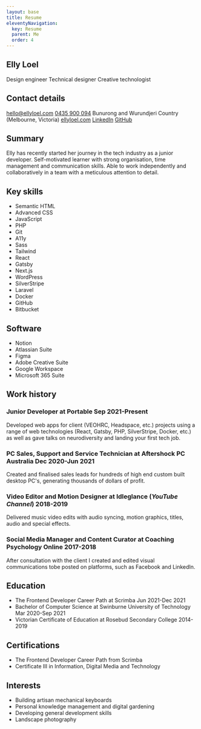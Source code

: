 ```yaml
---
layout: base
title: Resume
eleventyNavigation:
  key: Resume
  parent: Me
  order: 4
---
```


## Elly Loel

<sl-badge>Design engineer</sl-badge> <sl-badge>Technical designer</sl-badge> <sl-badge>Creative technologist</sl-badge>

## Contact details

<sl-icon class="[ icon ]" library="fa" name="fas-envelope"></sl-icon> [hello@ellyloel.com](mailto:hello@ellyloel.com)
<sl-icon class="[ icon ]" library="fa" name="fas-phone"></sl-icon> [0435 900 094](tel:+61435900094)
<sl-icon class="[ icon ]" library="fa" name="fas-house"></sl-icon> Bunurong and Wurundjeri Country (Melbourne, Victoria)
<sl-icon class="[ icon ]" library="fa" name="fas-desktop"></sl-icon> [ellyloel.com](https://www.ellyloel.com)
<sl-icon class="[ icon ]" library="fa" name="fab-linkedin"></sl-icon> [LinkedIn](http://elly.to/linkedin)
<sl-icon class="[ icon ]" library="fa" name="fab-github"></sl-icon> [GitHub](http://elly.to/github)

## Summary

Elly has recently started her journey in the tech industry as a junior developer. Self-motivated learner with strong organisation, time management and communication skills. Able to work independently and collaboratively in a team with a meticulous attention to detail.

## Key skills

<ul class="[ key-skills ][ flex flex-wrap gap-1 ]">
	<li><sl-badge>Semantic HTML</sl-badge></li>
	<li><sl-badge>Advanced CSS</sl-badge></li>
	<li><sl-badge>JavaScript</sl-badge></li>
	<li><sl-badge>PHP</sl-badge></li>
	<li><sl-badge>Git</sl-badge></li>
	<li><sl-badge>A11y</sl-badge></li>
	<li><sl-badge>Sass</sl-badge></li>
	<li><sl-badge>Tailwind</sl-badge></li>
	<li><sl-badge>React</sl-badge></li>
	<li><sl-badge>Gatsby</sl-badge></li>
	<li><sl-badge>Next.js</sl-badge></li>
	<li><sl-badge>WordPress</sl-badge></li>
	<li><sl-badge>SilverStripe</sl-badge></li>
	<li><sl-badge>Laravel</sl-badge></li>
	<li><sl-badge>Docker</sl-badge></li>
	<li><sl-badge>GitHub</sl-badge></li>
	<li><sl-badge>Bitbucket</sl-badge></li>
</ul>

## Software

<ul class="[ key-skills ][ flex flex-wrap gap-1 ]">
	<li><sl-badge>Notion</sl-badge></li>
	<li><sl-badge>Atlassian Suite</sl-badge></li>
	<li><sl-badge>Figma</sl-badge></li>
	<li><sl-badge>Adobe Creative Suite</sl-badge></li>
	<li><sl-badge>Google Workspace</sl-badge></li>
	<li><sl-badge>Microsoft 365 Suite</sl-badge></li>
</ul>

## Work history

### Junior Developer at Portable <sl-badge pill variant="neutral">Sep 2021-Present</sl-badge>

Developed web apps for client (VEOHRC, Headspace, etc.) projects using a range of web technologies (React, Gatsby, PHP, SilverStripe, Docker, etc.) as well as gave talks on neurodiversity and landing your first tech job.

### PC Sales, Support and Service Technician at Aftershock PC Australia <sl-badge pill variant="neutral">Dec 2020-Jun 2021</sl-badge>

Created and finalised sales leads for hundreds of high end custom built desktop PC's, generating thousands of dollars of profit.

### Video Editor and Motion Designer at Idleglance (_YouTube Channel_) <sl-badge pill variant="neutral">2018-2019</sl-badge>

Delivered music video edits with audio syncing, motion graphics, titles, audio and special effects.

### Social Media Manager and Content Curator at Coaching Psychology Online <sl-badge pill variant="neutral">2017-2018</sl-badge>

After consultation with the client I created and edited visual communications tobe posted on platforms, such as Facebook and LinkedIn.

## Education

- The Frontend Developer Career Path at Scrimba <sl-badge pill variant="neutral">Jun 2021-Dec 2021</sl-badge>
- Bachelor of Computer Science at Swinburne University of Technology <sl-badge pill variant="neutral">Mar 2020-Sep 2021</sl-badge>
- Victorian Certificate of Education at Rosebud Secondary College <sl-badge pill variant="neutral">2014-2019</sl-badge>

## Certifications

- The Frontend Developer Career Path from Scrimba
- Certificate III in Information, Digital Media and Technology

## Interests

- Building artisan mechanical keyboards
- Personal knowledge management and digital gardening
- Developing general development skills
- Landscape photography
